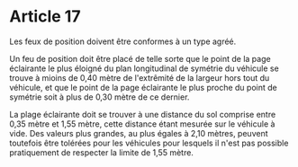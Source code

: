 # Article 17

Les feux de position doivent être conformes à un type agréé.

Un feu de position doit être placé de telle sorte que le point de la page éclairante le plus éloigné du plan longitudinal de symétrie du véhicule se trouve à mioins de 0,40 mètre de l'extrêmité de la largeur hors tout du véhicule, et que le point de la page éclairante le plus proche du point de symétrie soit à plus de 0,30 mètre de ce dernier.

La plage éclairante doit se trouver à une distance du sol comprise entre 0,35 mètre et 1,55 mètre, cette distance étant mesurée sur le véhicule à vide. Des valeurs plus grandes, au plus égales à 2,10 mètres, peuvent toutefois être tolérées pour les véhi­cules pour lesquels il n'est pas possible pratiquement de respecter la limite de 1,55 mètre.
